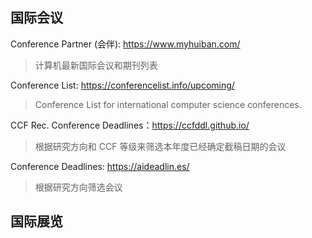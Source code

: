 ## 国际会议

Conference Partner (会伴):  https://www.myhuiban.com/

> 计算机最新国际会议和期刊列表

Conference List: https://conferencelist.info/upcoming/

> Conference List for international computer science conferences.

CCF Rec. Conference Deadlines：https://ccfddl.github.io/

> 根据研究方向和 CCF 等级来筛选本年度已经确定截稿日期的会议

 Conference Deadlines: https://aideadlin.es/

> 根据研究方向筛选会议

## 国际展览


